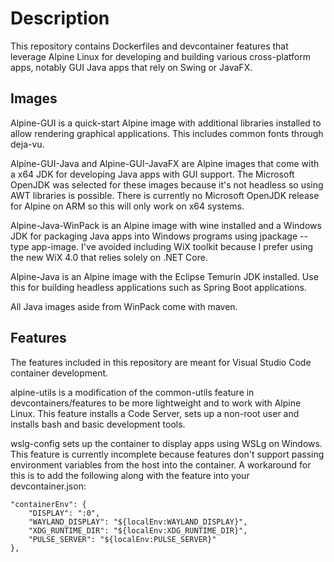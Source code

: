 # Description

This repository contains Dockerfiles and devcontainer features that leverage Alpine Linux for developing and building various cross-platform apps, notably GUI Java apps that rely on Swing or JavaFX.

## Images

Alpine-GUI is a quick-start Alpine image with additional libraries installed to allow rendering graphical applications. This includes common fonts through deja-vu.

Alpine-GUI-Java and Alpine-GUI-JavaFX are Alpine images that come with a x64 JDK for developing Java apps with GUI support. The Microsoft OpenJDK was selected for these images because it's not headless so using AWT libraries is possible. There is currently no Microsoft OpenJDK release for Alpine on ARM so this will only work on x64 systems.

Alpine-Java-WinPack is an Alpine image with wine installed and a Windows JDK for packaging Java apps into Windows programs using jpackage --type app-image. I've avoided including WiX toolkit because I prefer using the new WiX 4.0 that relies solely on .NET Core.

Alpine-Java is an Alpine image with the Eclipse Temurin JDK installed. Use this for building headless applications such as Spring Boot applications.

All Java images aside from WinPack come with maven.

## Features

The features included in this repository are meant for Visual Studio Code container development. 

alpine-utils is a modification of the common-utils feature in devcontainers/features to be more lightweight and to work with Alpine Linux. This feature installs a Code Server, sets up a non-root user and installs bash and basic development tools.

wslg-config sets up the container to display apps using WSLg on Windows. This feature is currently incomplete because features don't support passing environment variables from the host into the container. A workaround for this is to add the following along with the feature into your devcontainer.json:
```
"containerEnv": {
	"DISPLAY": ":0",
	"WAYLAND_DISPLAY": "${localEnv:WAYLAND_DISPLAY}",
	"XDG_RUNTIME_DIR": "${localEnv:XDG_RUNTIME_DIR}",
	"PULSE_SERVER": "${localEnv:PULSE_SERVER}"
},
```